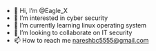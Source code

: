 - 👋 Hi, I’m @Eagle_X
- 👀 I’m interested in cyber security
- 🌱 I’m currently learning linux operating system
- 💞️ I’m looking to collaborate on IT security
- 📫 How to reach me nareshbc5555@gmail.com

<!---
nareshbc5555/nareshbc5555 is a ✨ special ✨ repository because its `README.md` (this file) appears on your GitHub profile.
You can click the Preview link to take a look at your changes.
--->
